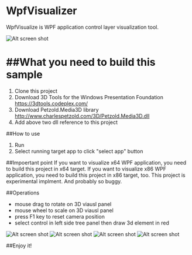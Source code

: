 WpfVisualizer
=============
WpfVisualize is WPF application control layer visualization tool.

![Alt screen shot](http://img.f.hatena.ne.jp/images/fotolife/f/fkmt5/20141220/20141220124658.png "Screen shot")

##What you need to build this sample
=============
1. Clone this project
1. Download 3D Tools for the Windows Presentation Foundation
https://3dtools.codeplex.com/
1. Download Petzold.Media3D library
http://www.charlespetzold.com/3D/Petzold.Media3D.dll
1. Add above two dll reference to this project

##How to use
1. Run
1. Select running target app to click "select app" button


##Impoertant point
If you want to visualize x64 WPF application, you need to build this project in x64 target.
If you want to visualize x86 WPF application, you need to build this project in x86 target, too.
This project is experimental implment. And probably so buggy.

##Operations
* mouse drag to rotate on 3D viausl panel
* mouse wheel to scale on 3D viausl panel
* press F1 key to reset camera position
* select control in left side tree panel then draw 3d element in red

![Alt screen shot](http://img.f.hatena.ne.jp/images/fotolife/f/fkmt5/20141220/20141220141514.png "Screen shot")
![Alt screen shot](http://img.f.hatena.ne.jp/images/fotolife/f/fkmt5/20141220/20141220141515.png "Screen shot")
![Alt screen shot](http://img.f.hatena.ne.jp/images/fotolife/f/fkmt5/20141220/20141220141516.png "Screen shot")
![Alt screen shot](http://img.f.hatena.ne.jp/images/fotolife/f/fkmt5/20141220/20141220142119.png "Screen shot")



##Enjoy it!
